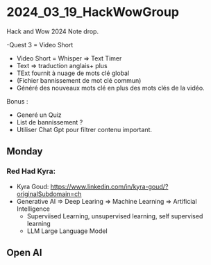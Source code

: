 # 2024_03_19_HackWowGroup
Hack and Wow  2024 Note drop.

-Quest 3 = Video Short
- Video Short = Whisper => Text Timer
- Text => traduction anglais+ plus
- TExt fournit à nuage de mots clé global
- (Fichier bannissement de mot clé commun)
- Généré des nouveaux mots clé en plus des mots clés de la vidéo.

  
Bonus :
- Generé un Quiz
- List de bannissement ?
- Utiliser Chat Gpt pour filtrer contenu important.

  

## Monday 

### Red Had Kyra:

- Kyra Goud: https://www.linkedin.com/in/kyra-goud/?originalSubdomain=ch
- Generative AI => Deep Learing =>  Machine Learning  =>  Artificial Intelligence
  - Superviised Learning, unsupervised learning, self supervised learning
  - LLM Large Language Model 






## Open AI
